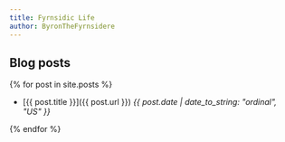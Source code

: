 ```yaml
---
title: Fyrnsidic Life
author: ByronTheFyrnsidere
---
```


## Blog posts

{% for post in site.posts %}

* [{{ post.title }}]({{ post.url }}) *{{ post.date  | date_to_string: "ordinal", "US" }}*

{% endfor %}

